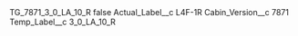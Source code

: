 <?xml version="1.0" encoding="UTF-8"?>
<CustomMetadata xmlns="http://soap.sforce.com/2006/04/metadata" xmlns:xsi="http://www.w3.org/2001/XMLSchema-instance" xmlns:xsd="http://www.w3.org/2001/XMLSchema">
    <label>TG_7871_3_0_LA_10_R</label>
    <protected>false</protected>
    <values>
        <field>Actual_Label__c</field>
        <value xsi:type="xsd:string">L4F-1R</value>
    </values>
    <values>
        <field>Cabin_Version__c</field>
        <value xsi:type="xsd:string">7871</value>
    </values>
    <values>
        <field>Temp_Label__c</field>
        <value xsi:type="xsd:string">3_0_LA_10_R</value>
    </values>
</CustomMetadata>
